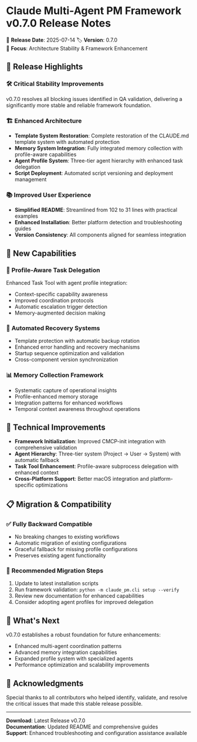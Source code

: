 # Claude Multi-Agent PM Framework v0.7.0 Release Notes

📅 **Release Date**: 2025-07-14
🏷️ **Version**: 0.7.0  
🎯 **Focus**: Architecture Stability & Framework Enhancement

## 🌟 Release Highlights

### 🛠️ **Critical Stability Improvements**
v0.7.0 resolves all blocking issues identified in QA validation, delivering a significantly more stable and reliable framework foundation.

### 🏗️ **Enhanced Architecture**  
- **Template System Restoration**: Complete restoration of the CLAUDE.md template system with automated protection
- **Memory System Integration**: Fully integrated memory collection with profile-aware capabilities  
- **Agent Profile System**: Three-tier agent hierarchy with enhanced task delegation
- **Script Deployment**: Automated script versioning and deployment management

### 📚 **Improved User Experience**
- **Simplified README**: Streamlined from 102 to 31 lines with practical examples
- **Enhanced Installation**: Better platform detection and troubleshooting guides
- **Version Consistency**: All components aligned for seamless integration

## 🚀 **New Capabilities**

### 🧠 **Profile-Aware Task Delegation**
Enhanced Task Tool with agent profile integration:
- Context-specific capability awareness
- Improved coordination protocols  
- Automatic escalation trigger detection
- Memory-augmented decision making

### 🔄 **Automated Recovery Systems**
- Template protection with automatic backup rotation
- Enhanced error handling and recovery mechanisms  
- Startup sequence optimization and validation
- Cross-component version synchronization

### 📊 **Memory Collection Framework**
- Systematic capture of operational insights
- Profile-enhanced memory storage
- Integration patterns for enhanced workflows
- Temporal context awareness throughout operations

## 🔧 **Technical Improvements**

- **Framework Initialization**: Improved CMCP-init integration with comprehensive validation
- **Agent Hierarchy**: Three-tier system (Project → User → System) with automatic fallback
- **Task Tool Enhancement**: Profile-aware subprocess delegation with enhanced context
- **Cross-Platform Support**: Better macOS integration and platform-specific optimizations

## 📋 **Migration & Compatibility**

### ✅ **Fully Backward Compatible**
- No breaking changes to existing workflows
- Automatic migration of existing configurations
- Graceful fallback for missing profile configurations
- Preserves existing agent functionality

### 🔄 **Recommended Migration Steps**
1. Update to latest installation scripts
2. Run framework validation: `python -m claude_pm.cli setup --verify`
3. Review new documentation for enhanced capabilities
4. Consider adopting agent profiles for improved delegation

## 🎯 **What's Next**

v0.7.0 establishes a robust foundation for future enhancements:
- Enhanced multi-agent coordination patterns
- Advanced memory integration capabilities  
- Expanded profile system with specialized agents
- Performance optimization and scalability improvements

## 🙏 **Acknowledgments**

Special thanks to all contributors who helped identify, validate, and resolve the critical issues that made this stable release possible.

---

**Download**: Latest Release v0.7.0  
**Documentation**: Updated README and comprehensive guides  
**Support**: Enhanced troubleshooting and configuration assistance available
